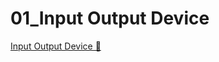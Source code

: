 # 01_Input Output Device

[Input Output Device &#128279;](https://alison.com/topic/learn/84218/topic-a)
